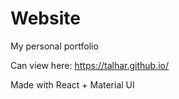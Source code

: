 # Website

My personal portfolio

Can view here: https://talhar.github.io/

Made with React + Material UI
